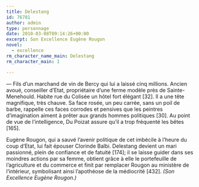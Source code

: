 ```yaml
---
title: Delestang
id: 76781
author: admin
type: personnage
date: 2010-03-08T09:14:26+00:00
excerpt: Son Excellence Eugène Rougon
novel:
  - excellence
rm_character_name_main: Delestang
rm_character_main: 1

---
```

— Fils d&rsquo;un marchand de vin de Bercy qui lui a laissé cinq millions. Ancien avoué, conseiller d&rsquo;Etat, propriétaire d&rsquo;une ferme modèle près de Sainte-Menehould. Habite rue du Colisée un hôtel fort élégant [32]. Il a une tête magnifique, très chauve. Sa face rosée, un peu carrée, sans un poil de barbe, rappelle ces faces corrodes et pensives que les peintres d&rsquo;imagination aiment à prêter aux grands hommes politiques [30]. Au point de vue de l&rsquo;intelligence, Du Poizat assure qu&rsquo;il a trop fréquenté les bêtes [165].

Eugène Rougon, qui a sauvé l&rsquo;avenir politique de cet imbécile à l&rsquo;heure du coup d&rsquo;Etat, lui fait épouser Clorinde Balbi. Delestang devient un mari passionné, plein de confiance et de fatuité [174]; il se laisse guider dans ses moindres actions par sa femme, obtient grâce à elle le portefeuille de l&rsquo;agriculture et du commerce et finit par remplacer Rougon au ministère de l&rsquo;intérieur, symbolisant ainsi l&rsquo;apothéose de la médiocrité [432]. _(Son Excellence Eugène Rougon.)_